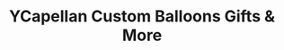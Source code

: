 ---
title: "YCapellan Custom Balloons Gifts & More"
url: /perth-amboy/ycapellan-custom-balloons-gifts-and-more/
shop: gift
---
